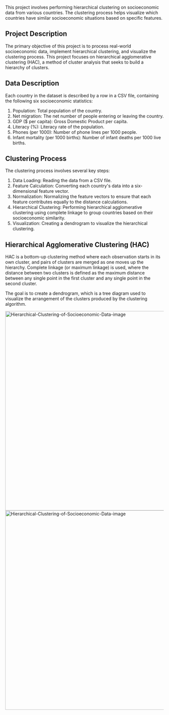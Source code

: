 This project involves performing hierarchical clustering on socioeconomic data from various countries. The clustering process helps visualize which countries have similar socioeconomic situations based on specific features.

## Project Description

The primary objective of this project is to process real-world socioeconomic data, implement hierarchical clustering, and visualize the clustering process. This project focuses on hierarchical agglomerative clustering (HAC), a method of cluster analysis that seeks to build a hierarchy of clusters.

## Data Description
Each country in the dataset is described by a row in a CSV file, containing the following six socioeconomic statistics:

  1. Population: Total population of the country.
  2. Net migration: The net number of people entering or leaving the country.
  3. GDP ($ per capita): Gross Domestic Product per capita.
  4. Literacy (%): Literacy rate of the population.
  5. Phones (per 1000): Number of phone lines per 1000 people.
  6. Infant mortality (per 1000 births): Number of infant deaths per 1000 live births.


## Clustering Process
The clustering process involves several key steps:

  1. Data Loading: Reading the data from a CSV file.
  2. Feature Calculation: Converting each country's data into a six-dimensional feature vector.
  3. Normalization: Normalizing the feature vectors to ensure that each feature contributes equally to the distance calculations.
  4. Hierarchical Clustering: Performing hierarchical agglomerative clustering using complete linkage to group countries based on their socioeconomic similarity.
  5. Visualization: Creating a dendrogram to visualize the hierarchical clustering.

## Hierarchical Agglomerative Clustering (HAC)
HAC is a bottom-up clustering method where each observation starts in its own cluster, and pairs of clusters are merged as one moves up the hierarchy. Complete linkage (or maximum linkage) is used, where the distance between two clusters is defined as the maximum distance between any single point in the first cluster and any single point in the second cluster.

The goal is to create a dendrogram, which is a tree diagram used to visualize the arrangement of the clusters produced by the clustering algorithm.

<img width="632" alt="Hierarchical-Clustering-of-Socioeconomic-Data-image" src="https://github.com/sumin910han/Hierarchical-Clustering-of-Socioeconomic-Data/assets/153245618/6c81281b-e0b6-493b-8ffa-b4cfc6387303">
<img width="632" alt="Hierarchical-Clustering-of-Socioeconomic-Data-image" src="https://github.com/sumin910han/Hierarchical-Clustering-of-Socioeconomic-Data/assets/153245618/6c81281b-e0b6-493b-8ffa-b4cfc6387303">

